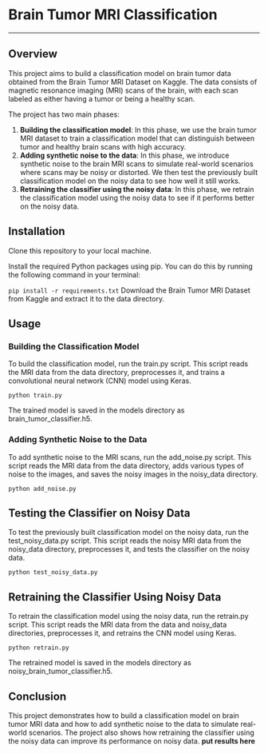 # Brain Tumor MRI Classification
-----
## Overview
This project aims to build a classification model on brain tumor data obtained from the Brain Tumor MRI Dataset on Kaggle. The data consists of magnetic resonance imaging (MRI) scans of the brain, with each scan labeled as either having a tumor or being a healthy scan.

The project has two main phases:

1. **Building the classification model**: In this phase, we use the brain tumor MRI dataset to train a classification model that can distinguish between tumor and healthy brain scans with high accuracy.
2. **Adding synthetic noise to the data**: In this phase, we introduce synthetic noise to the brain MRI scans to simulate real-world scenarios where scans may be noisy or distorted. We then test the previously built classification model on the noisy data to see how well it still works.
3. **Retraining the classifier using the noisy data**: In this phase, we retrain the classification model using the noisy data to see if it performs better on the noisy data.

## Installation
Clone this repository to your local machine.

Install the required Python packages using pip. You can do this by running the following command in your terminal:

```pip install -r requirements.txt```
Download the Brain Tumor MRI Dataset from Kaggle and extract it to the data directory.

## Usage
### Building the Classification Model
To build the classification model, run the train.py script. This script reads the MRI data from the data directory, preprocesses it, and trains a convolutional neural network (CNN) model using Keras.

```python train.py```

The trained model is saved in the models directory as brain_tumor_classifier.h5.

### Adding Synthetic Noise to the Data
To add synthetic noise to the MRI scans, run the add_noise.py script. This script reads the MRI data from the data directory, adds various types of noise to the images, and saves the noisy images in the noisy_data directory.

```python add_noise.py```

## Testing the Classifier on Noisy Data
To test the previously built classification model on the noisy data, run the test_noisy_data.py script. This script reads the noisy MRI data from the noisy_data directory, preprocesses it, and tests the classifier on the noisy data.


```python test_noisy_data.py``` 

## Retraining the Classifier Using Noisy Data
To retrain the classification model using the noisy data, run the retrain.py script. This script reads the MRI data from the data and noisy_data directories, preprocesses it, and retrains the CNN model using Keras.


```python retrain.py```

The retrained model is saved in the models directory as noisy_brain_tumor_classifier.h5.

## Conclusion
This project demonstrates how to build a classification model on brain tumor MRI data and how to add synthetic noise to the data to simulate real-world scenarios. The project also shows how retraining the classifier using the noisy data can improve its performance on noisy data.
****put results here**** 
